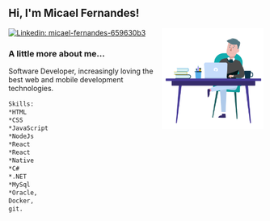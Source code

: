 <h2> Hi, I'm Micael Fernandes!</h2>
<img align='right' src="https://github.com/GileardeFernandes/GileardeFernandes/blob/master/assets/animation-programming.gif" width="200">

[![Linkedin: micael-fernandes-659630b3](https://img.shields.io/badge/-micaelfernandes-blue?style=flat-square&logo=Linkedin&logoColor=white&link=https://www.linkedin.com/in/micael-fernandes-659630b3/)](https://www.linkedin.com/in/micael-fernandes-659630b3/)



### A little more about me...  
Software Developer, increasingly loving the best web and mobile development technologies.

```
Skills:
*HTML
*CSS
*JavaScript
*NodeJs
*React
*React
*Native
*C#
*.NET
*MySql
*Oracle,
Docker,
git.
```
